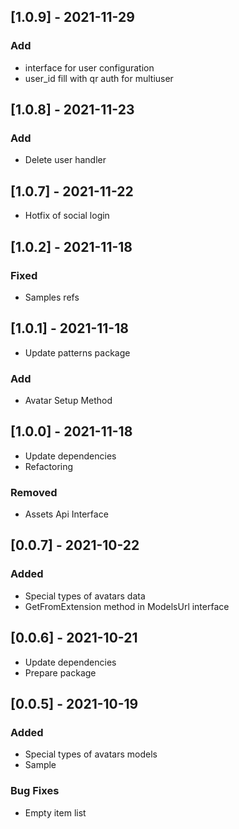 ## [1.0.9] - 2021-11-29
### Add
- interface for user configuration
- user_id fill with qr auth for multiuser
## [1.0.8] - 2021-11-23
### Add
- Delete user handler
## [1.0.7] - 2021-11-22
- Hotfix of social login
## [1.0.2] - 2021-11-18
### Fixed
- Samples refs
## [1.0.1] - 2021-11-18
- Update patterns package
### Add
- Avatar Setup Method
## [1.0.0] - 2021-11-18
- Update dependencies
- Refactoring
### Removed
- Assets Api Interface
## [0.0.7] - 2021-10-22
### Added
- Special types of avatars data
- GetFromExtension method in ModelsUrl interface
## [0.0.6] - 2021-10-21
- Update dependencies
- Prepare package
## [0.0.5] - 2021-10-19
### Added
- Special types of avatars models
- Sample
### Bug Fixes
- Empty item list
